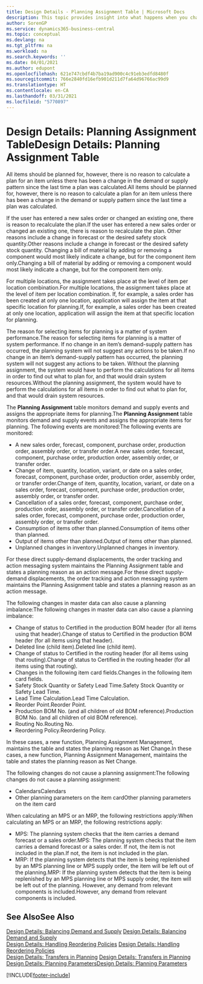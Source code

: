 ```yaml
---
title: Design Details - Planning Assignment Table | Microsoft Docs
description: This topic provides insight into what happens when you change how you plan for an item.
author: SorenGP
ms.service: dynamics365-business-central
ms.topic: conceptual
ms.devlang: na
ms.tgt_pltfrm: na
ms.workload: na
ms.search.keywords: ''
ms.date: 04/01/2021
ms.author: edupont
ms.openlocfilehash: 621e747cbdf4b7ba19ad900c4c91eb3edfd8480f
ms.sourcegitcommit: 766e2840fd16efb901d211d7fa64d96766ac99d9
ms.translationtype: HT
ms.contentlocale: en-CA
ms.lasthandoff: 03/31/2021
ms.locfileid: "5770897"
---
```

# <a name="design-details-planning-assignment-table"></a><span data-ttu-id="d25c4-103">Design Details: Planning Assignment Table</span><span class="sxs-lookup"><span data-stu-id="d25c4-103">Design Details: Planning Assignment Table</span></span>
<span data-ttu-id="d25c4-104">All items should be planned for, however, there is no reason to calculate a plan for an item unless there has been a change in the demand or supply pattern since the last time a plan was calculated.</span><span class="sxs-lookup"><span data-stu-id="d25c4-104">All items should be planned for, however, there is no reason to calculate a plan for an item unless there has been a change in the demand or supply pattern since the last time a plan was calculated.</span></span>  

<span data-ttu-id="d25c4-105">If the user has entered a new sales order or changed an existing one, there is reason to recalculate the plan.</span><span class="sxs-lookup"><span data-stu-id="d25c4-105">If the user has entered a new sales order or changed an existing one, there is reason to recalculate the plan.</span></span> <span data-ttu-id="d25c4-106">Other reasons include a change in forecast or the desired safety stock quantity.</span><span class="sxs-lookup"><span data-stu-id="d25c4-106">Other reasons include a change in forecast or the desired safety stock quantity.</span></span> <span data-ttu-id="d25c4-107">Changing a bill of material by adding or removing a component would most likely indicate a change, but for the component item only.</span><span class="sxs-lookup"><span data-stu-id="d25c4-107">Changing a bill of material by adding or removing a component would most likely indicate a change, but for the component item only.</span></span>  

<span data-ttu-id="d25c4-108">For multiple locations, the assignment takes place at the level of item per location combination.</span><span class="sxs-lookup"><span data-stu-id="d25c4-108">For multiple locations, the assignment takes place at the level of item per location combination.</span></span> <span data-ttu-id="d25c4-109">If, for example, a sales order has been created at only one location, application will assign the item at that specific location for planning.</span><span class="sxs-lookup"><span data-stu-id="d25c4-109">If, for example, a sales order has been created at only one location, application will assign the item at that specific location for planning.</span></span>  

<span data-ttu-id="d25c4-110">The reason for selecting items for planning is a matter of system performance.</span><span class="sxs-lookup"><span data-stu-id="d25c4-110">The reason for selecting items for planning is a matter of system performance.</span></span> <span data-ttu-id="d25c4-111">If no change in an item’s demand-supply pattern has occurred, the planning system will not suggest any actions to be taken.</span><span class="sxs-lookup"><span data-stu-id="d25c4-111">If no change in an item’s demand-supply pattern has occurred, the planning system will not suggest any actions to be taken.</span></span> <span data-ttu-id="d25c4-112">Without the planning assignment, the system would have to perform the calculations for all items in order to find out what to plan for, and that would drain system resources.</span><span class="sxs-lookup"><span data-stu-id="d25c4-112">Without the planning assignment, the system would have to perform the calculations for all items in order to find out what to plan for, and that would drain system resources.</span></span>  

<span data-ttu-id="d25c4-113">The **Planning Assignment** table monitors demand and supply events and assigns the appropriate items for planning.</span><span class="sxs-lookup"><span data-stu-id="d25c4-113">The **Planning Assignment** table monitors demand and supply events and assigns the appropriate items for planning.</span></span> <span data-ttu-id="d25c4-114">The following events are monitored:</span><span class="sxs-lookup"><span data-stu-id="d25c4-114">The following events are monitored:</span></span>  

* <span data-ttu-id="d25c4-115">A new sales order, forecast, component, purchase order, production order, assembly order, or transfer order.</span><span class="sxs-lookup"><span data-stu-id="d25c4-115">A new sales order, forecast, component, purchase order, production order, assembly order, or transfer order.</span></span>  
* <span data-ttu-id="d25c4-116">Change of item, quantity, location, variant, or date on a sales order, forecast, component, purchase order, production order, assembly order, or transfer order.</span><span class="sxs-lookup"><span data-stu-id="d25c4-116">Change of item, quantity, location, variant, or date on a sales order, forecast, component, purchase order, production order, assembly order, or transfer order.</span></span>  
* <span data-ttu-id="d25c4-117">Cancellation of a sales order, forecast, component, purchase order, production order, assembly order, or transfer order.</span><span class="sxs-lookup"><span data-stu-id="d25c4-117">Cancellation of a sales order, forecast, component, purchase order, production order, assembly order, or transfer order.</span></span>  
* <span data-ttu-id="d25c4-118">Consumption of items other than planned.</span><span class="sxs-lookup"><span data-stu-id="d25c4-118">Consumption of items other than planned.</span></span>  
* <span data-ttu-id="d25c4-119">Output of items other than planned.</span><span class="sxs-lookup"><span data-stu-id="d25c4-119">Output of items other than planned.</span></span>  
* <span data-ttu-id="d25c4-120">Unplanned changes in inventory.</span><span class="sxs-lookup"><span data-stu-id="d25c4-120">Unplanned changes in inventory.</span></span>  

<span data-ttu-id="d25c4-121">For these direct supply-demand displacements, the order tracking and action messaging system maintains the Planning Assignment table and states a planning reason as an action message.</span><span class="sxs-lookup"><span data-stu-id="d25c4-121">For these direct supply-demand displacements, the order tracking and action messaging system maintains the Planning Assignment table and states a planning reason as an action message.</span></span>  

<span data-ttu-id="d25c4-122">The following changes in master data can also cause a planning imbalance:</span><span class="sxs-lookup"><span data-stu-id="d25c4-122">The following changes in master data can also cause a planning imbalance:</span></span>  

* <span data-ttu-id="d25c4-123">Change of status to Certified in the production BOM header (for all items using that header).</span><span class="sxs-lookup"><span data-stu-id="d25c4-123">Change of status to Certified in the production BOM header (for all items using that header).</span></span>  
* <span data-ttu-id="d25c4-124">Deleted line (child item).</span><span class="sxs-lookup"><span data-stu-id="d25c4-124">Deleted line (child item).</span></span>  
* <span data-ttu-id="d25c4-125">Change of status to Certified in the routing header (for all items using that routing).</span><span class="sxs-lookup"><span data-stu-id="d25c4-125">Change of status to Certified in the routing header (for all items using that routing).</span></span>  
* <span data-ttu-id="d25c4-126">Changes in the following item card fields.</span><span class="sxs-lookup"><span data-stu-id="d25c4-126">Changes in the following item card fields.</span></span>  
* <span data-ttu-id="d25c4-127">Safety Stock Quantity or Safety Lead Time.</span><span class="sxs-lookup"><span data-stu-id="d25c4-127">Safety Stock Quantity or Safety Lead Time.</span></span>  
* <span data-ttu-id="d25c4-128">Lead Time Calculation.</span><span class="sxs-lookup"><span data-stu-id="d25c4-128">Lead Time Calculation.</span></span>  
* <span data-ttu-id="d25c4-129">Reorder Point.</span><span class="sxs-lookup"><span data-stu-id="d25c4-129">Reorder Point.</span></span>  
* <span data-ttu-id="d25c4-130">Production BOM No. (and all children of old BOM reference).</span><span class="sxs-lookup"><span data-stu-id="d25c4-130">Production BOM No. (and all children of old BOM reference).</span></span>  
* <span data-ttu-id="d25c4-131">Routing No.</span><span class="sxs-lookup"><span data-stu-id="d25c4-131">Routing No.</span></span>  
* <span data-ttu-id="d25c4-132">Reordering Policy.</span><span class="sxs-lookup"><span data-stu-id="d25c4-132">Reordering Policy.</span></span>  

<span data-ttu-id="d25c4-133">In these cases, a new function, Planning Assignment Management, maintains the table and states the planning reason as Net Change.</span><span class="sxs-lookup"><span data-stu-id="d25c4-133">In these cases, a new function, Planning Assignment Management, maintains the table and states the planning reason as Net Change.</span></span>  

<span data-ttu-id="d25c4-134">The following changes do not cause a planning assignment:</span><span class="sxs-lookup"><span data-stu-id="d25c4-134">The following changes do not cause a planning assignment:</span></span>  

* <span data-ttu-id="d25c4-135">Calendars</span><span class="sxs-lookup"><span data-stu-id="d25c4-135">Calendars</span></span>  
* <span data-ttu-id="d25c4-136">Other planning parameters on the item card</span><span class="sxs-lookup"><span data-stu-id="d25c4-136">Other planning parameters on the item card</span></span>  

<span data-ttu-id="d25c4-137">When calculating an MPS or an MRP, the following restrictions apply:</span><span class="sxs-lookup"><span data-stu-id="d25c4-137">When calculating an MPS or an MRP, the following restrictions apply:</span></span>  

* <span data-ttu-id="d25c4-138">MPS: The planning system checks that the item carries a demand forecast or a sales order.</span><span class="sxs-lookup"><span data-stu-id="d25c4-138">MPS: The planning system checks that the item carries a demand forecast or a sales order.</span></span> <span data-ttu-id="d25c4-139">If not, the item is not included in the plan.</span><span class="sxs-lookup"><span data-stu-id="d25c4-139">If not, the item is not included in the plan.</span></span>  
* <span data-ttu-id="d25c4-140">MRP: If the planning system detects that the item is being replenished by an MPS planning line or MPS supply order, the item will be left out of the planning.</span><span class="sxs-lookup"><span data-stu-id="d25c4-140">MRP: If the planning system detects that the item is being replenished by an MPS planning line or MPS supply order, the item will be left out of the planning.</span></span> <span data-ttu-id="d25c4-141">However, any demand from relevant components is included.</span><span class="sxs-lookup"><span data-stu-id="d25c4-141">However, any demand from relevant components is included.</span></span>  

## <a name="see-also"></a><span data-ttu-id="d25c4-142">See Also</span><span class="sxs-lookup"><span data-stu-id="d25c4-142">See Also</span></span>  
<span data-ttu-id="d25c4-143">[Design Details: Balancing Demand and Supply](design-details-balancing-demand-and-supply.md) </span><span class="sxs-lookup"><span data-stu-id="d25c4-143">[Design Details: Balancing Demand and Supply](design-details-balancing-demand-and-supply.md) </span></span>  
<span data-ttu-id="d25c4-144">[Design Details: Handling Reordering Policies](design-details-handling-reordering-policies.md) </span><span class="sxs-lookup"><span data-stu-id="d25c4-144">[Design Details: Handling Reordering Policies](design-details-handling-reordering-policies.md) </span></span>  
<span data-ttu-id="d25c4-145">[Design Details: Transfers in Planning](design-details-transfers-in-planning.md) </span><span class="sxs-lookup"><span data-stu-id="d25c4-145">[Design Details: Transfers in Planning](design-details-transfers-in-planning.md) </span></span>  
[<span data-ttu-id="d25c4-146">Design Details: Planning Parameters</span><span class="sxs-lookup"><span data-stu-id="d25c4-146">Design Details: Planning Parameters</span></span>](design-details-planning-parameters.md)  


[!INCLUDE[footer-include](includes/footer-banner.md)]